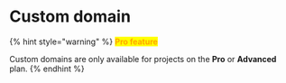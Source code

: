 # Custom domain

{% hint style="warning" %}
<mark style="color:orange;">**Pro feature**</mark>

Custom domains are only available for projects on the **Pro** or **Advanced** plan.
{% endhint %}
